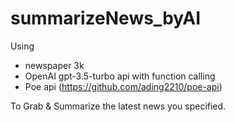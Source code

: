 # summarizeNews_byAI

Using 
- newspaper 3k
- OpenAI gpt-3.5-turbo api with function calling
- Poe api (https://github.com/ading2210/poe-api)

To
Grab & Summarize the latest news you specified.
